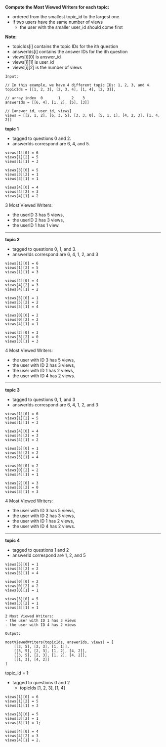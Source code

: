 **Compute the Most Viewed Writers for each topic:**
- ordered from the smallest topic_id to the largest one.
- If two users have the same number of views
  - the user with the smaller user_id should come first
  
**Note:**
- topicIds[i] contains the topic IDs for the ith question
- answerIds[i] contains the answer IDs for the ith question
- views[i][0] is answer_id
- views[i][1] is user_id
- views[i][2] is the number of views

```
Input:

// In this example, we have 4 different topic IDs: 1, 2, 3, and 4.
topicIds = [[1, 2, 3], [2, 3, 4], [1, 4], [2, 3]],

// array index  0       1     2    3
answerIds = [[6, 4], [1, 2], [5], [3]]

// [answer_id, user_id, views]
views = [[2, 1, 2], [6, 3, 5], [3, 3, 0], [5, 1, 1], [4, 2, 3], [1, 4, 2]]
```

**topic 1** 
- tagged to questions 0 and 2.
- answerIds correspond are 6, 4, and 5.
```
views[1][0] = 6
views[1][2] = 5
views[1][1] = 3

views[3][0] = 5
views[3][2] = 1
views[3][1] = 1

views[4][0] = 4
views[4][2] = 3
views[4][1] = 2
```
3 Most Viewed Writers:
- the userID 3 has 5 views,
- the userID 2 has 3 views,
- the userID 1 has 1 view.
-----------------------------

**topic 2**
- tagged to questions 0, 1, and 3.
- answerIds correspond are 6, 4, 1, 2, and 3
```
views[1][0] = 6
views[1][2] = 5
views[1][1] = 3

views[4][0] = 4
views[4][2] = 3
views[4][1] = 2

views[5][0] = 1
views[5][2] = 2
views[5][1] = 4

views[0][0] = 2
views[0][2] = 2
views[4][1] = 1

views[2][0] = 3
views[3][2] = 0
views[3][1] = 3
```
4 Most Viewed Writers:
- the user with ID 3 has 5 views,
- the user with ID 2 has 3 views,
- the user with ID 1 has 2 views,
- the user with ID 4 has 2 views.
----------------------------------

**topic 3**
- tagged to questions 0, 1, and 3
- answerIds correspond are 6, 4, 1, 2, and 3
```
views[1][0] = 6
views[1][2] = 5
views[1][1] = 3

views[4][0] = 4
views[4][2] = 3
views[4][1] = 2

views[5][0] = 1
views[5][2] = 2
views[5][1] = 4

views[0][0] = 2
views[0][2] = 2
views[4][1] = 1

views[2][0] = 3
views[3][2] = 0
views[3][1] = 3
```
4 Most Viewed Writers:
- the user with ID 3 has 5 views,
- the user with ID 2 has 3 views,
- the user with ID 1 has 2 views,
- the user with ID 4 has 2 views.
-----------------------------------

**topic 4**
- tagged to questions 1 and 2
- answerId correspond are 1, 2, and 5
```
views[5][0] = 1
views[5][2] = 2
views[5][1] = 4

views[0][0] = 2
views[0][2] = 2
views[0][1] = 1

views[3][0] = 5
views[3][2] = 1
views[3][1] = 1

2 Most Viewed Writers:
- the user with ID 1 has 3 views
- the user with ID 4 has 2 views 
```
```
Output:

mostViewedWriters(topicIds, answerIds, views) = [
    [[3, 5], [2, 3], [1, 1]],
    [[3, 5], [2, 3], [1, 2], [4, 2]],
    [[3, 5], [2, 3], [1, 2], [4, 2]],
    [[1, 3], [4, 2]]
]
```

topic_id = 1:
- tagged to questions 0 and 2
  - topicIds [1, 2, 3], [1, 4]  
```
views[1][0] = 6
views[1][2] = 5 
views[1][1] = 3

views[3][0] = 5
views[3][2] = 1 
views[3][1] = 1;

views[4][0] = 4
views[4][2] = 3 
views[4][1] = 2.
```
